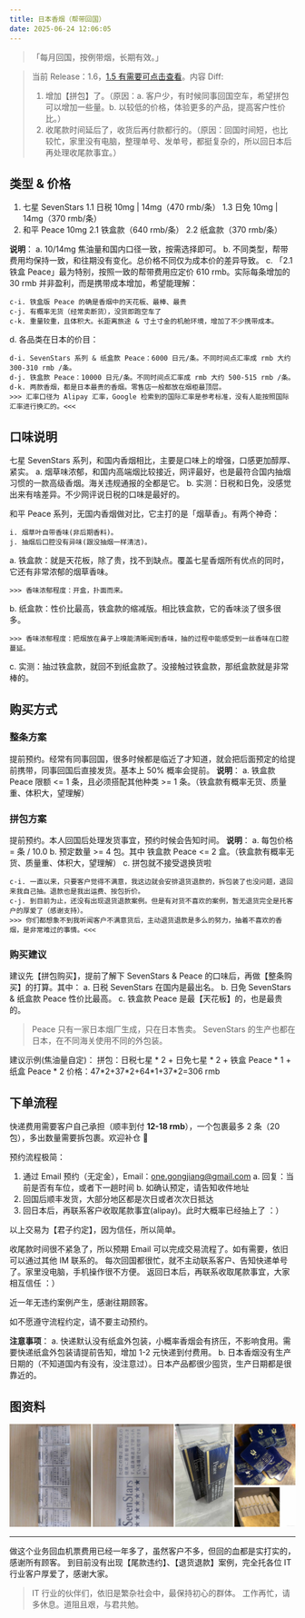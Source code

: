 ```yaml
---
title: 日本香烟（帮带回国）
date: 2025-06-24 12:06:05
---
```


> 「每月回国，按例带烟，长期有效。」

> 当前 Release：1.6，[1.5 有需要可点击查看](https://www.yigegongjiang.com/cigarette/v1-5)。内容 Diff:
>
> 1. 增加【拼包】了。（原因：a. 客户少，有时候同事回国空车，希望拼包可以增加一些量。b. 以较低的价格，体验更多的产品，提高客户性价比。）
> 2. 收尾款时间延后了，收货后再付款都行的。（原因：回国时间短，也比较忙，家里没有电脑，整理单号、发单号，都挺复杂的，所以回日本后再处理收尾款事宜。）

## 类型 & 价格

1. 七星 SevenStars
   1.1 日税 10mg | 14mg（470 rmb/条）
   1.3 日免 10mg | 14mg（370 rmb/条）
2. 和平 Peace 10mg
   2.1 铁盒款（640 rmb/条）
   2.2 纸盒款（370 rmb/条）

**说明**：
a. 10/14mg 焦油量和国内口径一致，按需选择即可。
b. 不同类型，帮带费用均保持一致，和往期没有变化。总价格不同仅为成本价的差异导致。
c. 「2.1 铁盒 Peace」最为特别，按照一致的帮带费用应定价 610 rmb。实际每条增加的 30 rmb 并非盈利，而是携带成本增加，希望能理解：

    c-i. 铁盒版 Peace 的确是香烟中的天花板、最棒、最贵
    c-j. 有概率无货（经常卖断货），没货即跑空车了
    c-k. 重量较重，且体积大。长距离旅途 & 寸土寸金的机舱环境，增加了不少携带成本。

d. 各品类在日本的价目：

    d-i. SevenStars 系列 & 纸盒款 Peace：6000 日元/条。不同时间点汇率成 rmb 大约 300-310 rmb /条。
    d-j. 铁盒款 Peace：10000 日元/条。不同时间点汇率成 rmb 大约 500-515 rmb /条。
    d-k. 两款香烟，都是日本最贵的香烟。零售店一般都放在烟柜最顶层。
    >>> 汇率口径为 Alipay 汇率，Google 检索到的国际汇率是参考标准，没有人能按照国际汇率进行换汇的。<<<

## 口味说明

七星 SevenStars 系列，和国内香烟相比，主要是口味上的增强，口感更加醇厚、紧实。
a. 烟草味浓郁，和国内高端烟比较接近，网评最好，也是最符合国内抽烟习惯的一款高级香烟。海关违规通报的全都是它。
b. 实测：日税和日免，没感觉出来有啥差异。不少网评说日税的口味是最好的。

和平 Peace 系列，无国内香烟做对比，它主打的是「烟草香」。有两个神奇：

    i. 烟草叶自带香味(非后期香料)。
    j. 抽烟后口腔没有异味(跟没抽烟一样清洁)。
a. 铁盒款：就是天花板，除了贵，找不到缺点。覆盖七星香烟所有优点的同时，它还有非常浓郁的烟草香味。

    >>> 香味浓郁程度：开盒，扑面而来。
b. 纸盒款：性价比最高，铁盒款的缩减版。相比铁盒款，它的香味淡了很多很多。

    >>> 香味浓郁程度：把烟放在鼻子上嗅能清晰闻到香味，抽的过程中能感受到一丝香味在口腔蔓延。
c. 实测：抽过铁盒款，就回不到纸盒款了。没接触过铁盒款，那纸盒款就是非常棒的。

## 购买方式

### 整条方案

提前预约。经常有同事回国，很多时候都是临近了才知道，就会把后面预定的给提前携带，同事回国后直接发货。基本上 50% 概率会提前。
**说明**：
a. 铁盒款 Peace 限额 <= 1 条，且必须搭配其他种类 >= 1 条。（铁盒款有概率无货、质量重、体积大，望理解）

### 拼包方案

提前预约。本人回国后处理发货事宜，预约时候会告知时间。
**说明**：
a. 每包价格 = 条 / 10.0
b. 预定数量 >= 4 包。其中 铁盒款 Peace <= 2 盒。（铁盒款有概率无货、质量重、体积大，望理解）
c. 拼包就不接受退换货啦

    c-i. 一直以来，只要客户觉得不满意，我这边就会安排退货退款的，拆包装了也没问题，退回来我自己抽。退款也是我出运费、按包折价。
    c-j. 到目前为止，还没有出现退货退款案例。但是有对货不喜欢的案例，暂无退货完全是托客户的厚爱了（感谢支持）。
    >>> 你们都想象不到我听闻客户不满意货后，主动退货退款是多么的努力，抽着不喜欢的香烟，是非常难过的事情。<<<

### 购买建议

建议先【拼包购买】，提前了解下 SevenStars & Peace 的口味后，再做【整条购买】的打算。其中：
a. 日税 SevenStars 在国内是最出名。
b. 日免 SevenStars & 纸盒款 Peace 性价比最高。
c. 铁盒款 Peace 是最【天花板】的，也是最贵的。

> Peace 只有一家日本烟厂生成，只在日本售卖。
> SevenStars 的生产也都在日本，在不同海关使用不同的外包装。

建议示例(焦油量自定)：
拼包：日税七星 \* 2 + 日免七星 \* 2 + 铁盒 Peace \* 1 + 纸盒 Peace \* 2
价格：47\*2+37\*2+64\*1+37\*2=306 rmb


## 下单流程

快递费用需要客户自己承担（顺丰到付 **12-18 rmb**），一个包裹最多 2 条（20 包），多出数量需要拆包裹。欢迎补仓 🌹

预约流程极简：

1. 通过 Email 预约（无定金），Email：one.gongjiang@gmail.com
   a. 回复：当前是否有车位，或者下一趟时间
   b. 如确认预定，请告知收件地址
2. 回国后顺丰发货，大部分地区都是次日或者次次日抵达
3. 回日本后，再联系客户收取尾款事宜(alipay)。此时大概率已经抽上了 ：）

以上交易为【君子约定】，因为信任，所以简单。

收尾款时间很不紧急了，所以预期 Email 可以完成交易流程了。如有需要，依旧可以通过其他 IM 联系的。
每次回国都很忙，就不主动联系客户、告知快递单号了。家里没电脑，手机操作很不方便。
返回日本后，再联系收取尾款事宜，大家相互信任 ：）

近一年无违约案例产生，感谢往期顾客。

如不愿遵守流程约定，请不要主动预约。

**注意事项**：
a. 快递默认没有纸盒外包装，小概率香烟会有挤压，不影响食用。需要快递纸盒外包装请提前告知，增加 1-2 元快递到付费用。
b. 日本香烟没有生产日期的（不知道国内有没有，没注意过）。日本产品都很少囤货，生产日期都是很靠近的。

## 图资料

![](https://raw.githubusercontent.com/yigegongjiang/image_space/main/blog_img/20250625111830739.jpg)

---

做这个业务回血机票费用已经一年多了，虽然客户不多，但回的血都是实打实的，感谢所有顾客。
到目前没有出现【尾款违约】、【退货退款】案例，完全托各位 IT 行业客户厚爱了，感谢大家。

> IT 行业的伙伴们，依旧是繁杂社会中，最保持初心的群体。
> 工作再忙，请多休息。道阻且艰，与君共勉。

